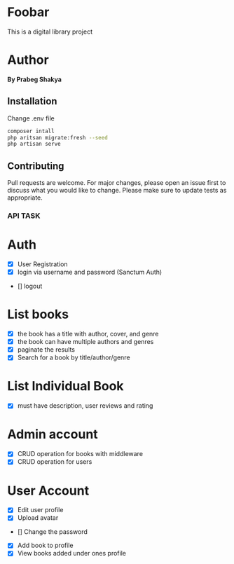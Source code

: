 # Foobar

This is a digital library project

# Author

 **By Prabeg Shakya**

## Installation
Change .env file

```bash
composer intall
php aritsan migrate:fresh --seed
php artisan serve
```

## Contributing
Pull requests are welcome. For major changes, please open an issue first to discuss what you would like to change.
Please make sure to update tests as appropriate.

### API TASK 

# Auth
- [X] User Registration
- [X] login via username and password (Sanctum Auth)
- [] logout

# List books
- [X] the book has a title with author, cover, and genre
- [X] the book can have multiple authors and genres
- [X] paginate the results
- [X] Search for a book by title/author/genre

# List Individual Book
- [X] must have description, user reviews and rating

# Admin account
- [X] CRUD operation for books with middleware
- [X] CRUD operation for users

# User Account
- [X] Edit user profile
- [X] Upload avatar
- [] Change the password
- [X] Add book to profile
- [X] View books added under ones profile 
